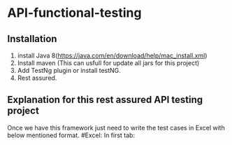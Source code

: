 # API-functional-testing
## Installation
1. install Java 8(https://java.com/en/download/help/mac_install.xml)
2. Install maven (This can usfull for update all jars for this project) 
3. Add TestNg plugin or install testNG.
4. Rest assured.

## Explanation for this rest assured API testing project
Once we have this framework just need to write the test cases in Excel with below mentioned format.
#Excel:
In first tab:
